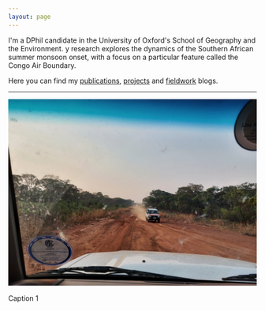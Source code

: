 ```yaml
---
layout: page
---
```


I'm a DPhil candidate in the University of Oxford's School of Geography and the Environment. y research explores the dynamics of the Southern African summer monsoon onset, with a focus on a particular feature called the Congo Air Boundary.

Here you can find my [publications](https://charlesknight1.github.io/publications/), [projects](https://charlesknight1.github.io/projects/) and [fieldwork](https://charlesknight1.github.io/fieldwork/) blogs.

___

<div id="carousel">
  <img id="carouselImage" src="/assets/drycab/20220924_174005-01.jpeg" alt="Image 1">
  <p id="carouselCaption">Caption 1</p>
</div>

<script>
var images = [
  {src: "/assets/drycab/20220924_174005-01.jpeg", caption: "<em>Driving north on the Mwinilunga - Ikelenge highway (T5), North-West Province, Zambia.</em>"},
  {src: "/assets/drycab/20221008_174707.jpg", caption: "<em>The team enjoy a deep red sunset over Angola from our camp at the Nchila Wildlife Reserve, North-West Zambia.<em>"},
  {src: "/assets/drycab/20221103182154_IMG_9506-01.jpeg", caption: "<em>Deep convective clouds over the Democratic Republic of the Congo are lit by the setting sun.<em>"},
  {src: "/assets/kapex/20240105_193617.jpg", caption: "<em>Camp for the night on a roving radiosonde mission in the Kalahari Desert.<em>"}
];
var currentIndex = Math.floor(Math.random() * images.length);

function showImage() {
  document.getElementById("carouselImage").src = images[currentIndex].src;
  document.getElementById("carouselCaption").innerHTML = images[currentIndex].caption;
}

// Show a random image when the page loads
showImage();
</script>
